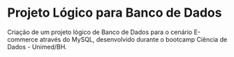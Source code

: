 # Projeto Lógico para Banco de Dados

Criação de um projeto lógico de Banco de Dados para o cenário E-commerce através do MySQL, desenvolvido durante o bootcamp Ciência de Dados - Unimed/BH.
